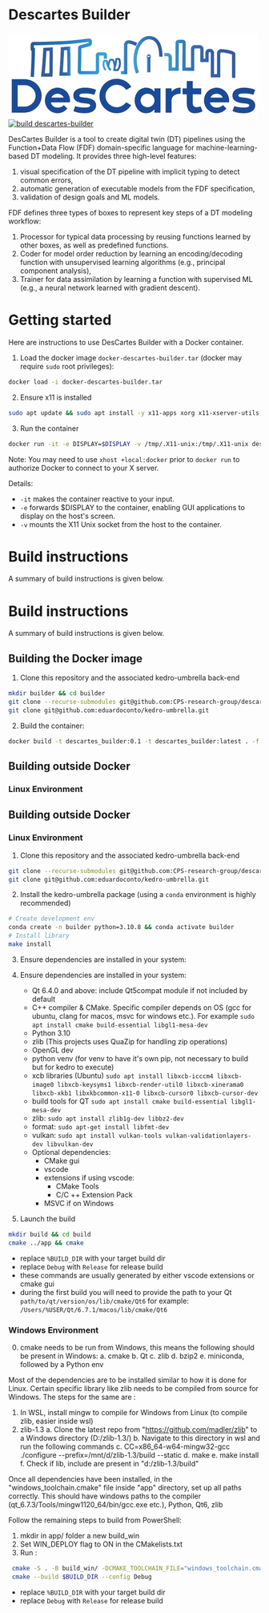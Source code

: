 # Descartes Builder

![Logo](app/resources/descartes_logo.png)
[![build descartes-builder](https://github.com/CPS-research-group/descartes-builder/actions/workflows/cmake_build.yml/badge.svg)](https://github.com/CPS-research-group/descartes-builder/actions/workflows/cmake_build.yml)

DesCartes Builder is a tool to create digital twin (DT) pipelines using the Function+Data Flow (FDF) domain-specific language for machine-learning-based DT modeling. It provides three high-level features:

1. visual specification of the DT pipeline with implicit typing to detect common errors,
2. automatic generation of executable models from the FDF specification,
3. validation of design goals and ML models.

FDF defines three types of boxes to represent key steps of a DT modeling workflow:

1. Processor for typical data processing by reusing functions learned by other boxes, as well as predefined functions.
2. Coder for model order reduction by learning an encoding/decoding function with unsupervised learning algorithms (e.g., principal component analysis),
3. Trainer for data assimilation by learning a function with supervised ML (e.g., a neural network learned with gradient descent).

# Getting started

Here are instructions to use DesCartes Builder with a Docker container.

1. Load the docker image `docker-descartes-builder.tar` (docker may require `sudo` root privileges):

```bash
docker load -i docker-descartes-builder.tar
```

2. Ensure x11 is installed

```bash
sudo apt update && sudo apt install -y x11-apps xorg x11-xserver-utils
```

3. Run the container

```bash
docker run -it -e DISPLAY=$DISPLAY -v /tmp/.X11-unix:/tmp/.X11-unix descartes_builder:0.1
```

Note: You may need to use `xhost +local:docker` prior to `docker run` to authorize Docker to connect to your X server.

Details:

- `-it` makes the container reactive to your input.
- `-e` forwards $DISPLAY to the container, enabling GUI applications to display on the host's screen.
- `-v` mounts the X11 Unix socket from the host to the container.

# Build instructions 
A summary of build instructions is given below. 
# Build instructions

A summary of build instructions is given below.

## Building the Docker image

1. Clone this repository and the associated kedro-umbrella back-end

```bash
mkdir builder && cd builder
git clone --recurse-submodules git@github.com:CPS-research-group/descartes-builder.git
git clone git@github.com:eduardoconto/kedro-umbrella.git
```

2. Build the container:

```bash
docker build -t descartes_builder:0.1 -t descartes_builder:latest . -f descartes-builder/Dockerfile
```

## Building outside Docker 

### Linux Environment
## Building outside Docker

### Linux Environment

1. Clone this repository and the associated kedro-umbrella back-end

```bash
git clone --recurse-submodules git@github.com:CPS-research-group/descartes-builder.git
git clone git@github.com:eduardoconto/kedro-umbrella.git
```

2. Install the kedro-umbrella package (using a `conda` environment is highly recommended)

```bash
# Create development env
conda create -n builder python=3.10.8 && conda activate builder
# Install library
make install
```
3. Ensure dependencies are installed in your system:

3. Ensure dependencies are installed in your system:
   - Qt 6.4.0 and above: include Qt5compat module if not included by default
   - C++ compiler & CMake. Specific compiler depends on OS (gcc for ubuntu, clang for macos, msvc for windows etc.). For example `sudo apt install cmake build-essential libgl1-mesa-dev`
   - Python 3.10
   - zlib (This projects uses QuaZip for handling zip operations)
   - OpenGL dev
   - python venv (for venv to have it's own pip, not necessary to build but for kedro to execute)
   - xcb libraries (Ubuntu)
   `sudo apt install libxcb-icccm4 libxcb-image0 libxcb-keysyms1 libxcb-render-util0 libxcb-xinerama0 libxcb-xkb1 libxkbcommon-x11-0 libxcb-cursor0 libxcb-cursor-dev`
   - build tools for QT
   `sudo apt install cmake build-essential libgl1-mesa-dev`
   - zlib: `sudo apt install zlib1g-dev libbz2-dev`
   - format: `sudo apt-get install libfmt-dev`
   - vulkan: `sudo apt install vulkan-tools vulkan-validationlayers-dev libvulkan-dev`
   - Optional dependencies:
     - CMake gui
     - vscode
     - extensions if using vscode:
       - CMake Tools
       - C/C ++ Extension Pack
     - MSVC if on Windows
4. Launch the build

```bash
mkdir build && cd build
cmake ../app && cmake
```

- replace `%BUILD_DIR` with your target build dir
- replace `Debug` with `Release` for release build
- these commands are usually generated by either vscode extensions or cmake gui
- during the first build you will need to provide the path to your Qt `path/to/qt/version/os/lib/cmake/Qt6` for example: `/Users/%USER/Qt/6.7.1/macos/lib/cmake/Qt6`

### Windows Environment

0. cmake needs to be run from Windows, this means the following should be present in Windows:
 a. cmake
 b. Qt
 c. zlib
 d. bzip2
 e. miniconda, followed by a Python env

Most of the dependencies are to be installed similar to how it is done for Linux. Certain specific library like zlib needs to be compiled from source for Windows. The steps for the same are :

  1. In WSL, install mingw to compile for Windows from Linux (to compile zlib, easier inside wsl)
  2. zlib-1.3
    a. Clone the latest repo from "<https://github.com/madler/zlib>" to a Windows directory (D:/zlib-1.3/)
    b. Navigate to this directory in wsl and run the following commands
    c. CC=x86_64-w64-mingw32-gcc ./configure --prefix=/mnt/d/zlib-1.3/build --static
    d. make
    e. make install
    f. Check if lib, include are present in "d:/zlib-1.3/build"

Once all dependencies have been installed, in the "windows_toolchain.cmake" file inside "app" directory, set up all paths correctly. This should have windows paths to the compiler (qt_6.7.3/Tools/mingw1120_64/bin/gcc.exe etc.), Python, Qt6, zlib

Follow the remaining steps to build from PowerShell:

1. mkdir in app/ folder a new build_win
2. Set WIN_DEPLOY flag to ON in the CMakelists.txt
3. Run :

```bash
 cmake -S . -B build_win/ -DCMAKE_TOOLCHAIN_FILE="windows_toolchain.cmake" -G "MinGW Makefiles"
 cmake --build $BUILD_DIR --config Debug
```

- replace `%BUILD_DIR` with your target build dir
- replace `Debug` with `Release` for release build
